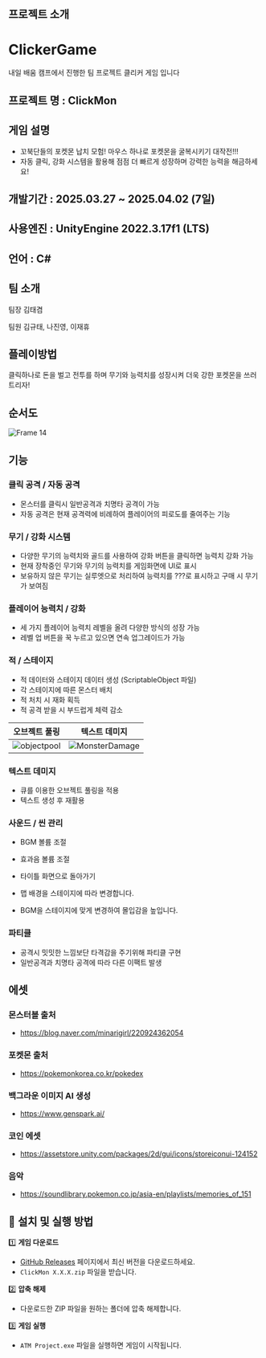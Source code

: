 
## 프로젝트 소개
# ClickerGame
내일 배움 캠프에서 진행한 팀 프로젝트 클리커 게임 입니다
## 프로젝트 명 : ClickMon

## 게임 설명
- 꼬북단들의 포켓몬 납치 모험! 마우스 하나로 포켓몬을 굴복시키기 대작전!!!
- 자동 클릭, 강화 시스템을 활용해 점점 더 빠르게 성장하며 강력한 능력을 해금하세요!

## 개발기간 : 2025.03.27 ~ 2025.04.02 (7일)

## 사용엔진 : UnityEngine 2022.3.17f1 (LTS)

## 언어 : C#

## 팀 소개
팀장 김태겸 

팀원 김규태, 나진영, 이재휴

## 플레이방법
클릭하나로 돈을 벌고 전투를 하며 무기와 능력치를 성장시켜 더욱 강한 포켓몬을 쓰러트리자!

## 순서도
![Frame 14](https://github.com/user-attachments/assets/08288113-9aea-470a-8fb7-a0fa67bbc26d)

## 기능

### 클릭 공격 / 자동 공격

- 몬스터를 클릭시 일반공격과 치명타 공격이 가능
- 자동 공격은 현재 공격력에 비례하여 플레이어의 피로도를 줄여주는 기능

### 무기 / 강화 시스템

- 다양한 무기의 능력치와 골드를 사용하여 강화 버튼을 클릭하면 능력치 강화 가능
- 현재 장착중인 무기와 무기의 능력치를 게임화면에 UI로 표시
- 보유하지 않은 무기는 실루엣으로 처리하여 능력치를 ???로 표시하고 구매 시 무기가 보여짐

### 플레이어 능력치 / 강화

- 세 가지 플레이어 능력치 레벨을 올려 다양한 방식의 성장 가능
- 레벨 업 버튼을 꾹 누르고 있으면 연속 업그레이드가 가능

### 적 / 스테이지
- 적 데이터와 스테이지 데이터 생성 (ScriptableObject 파일)
- 각 스테이지에 따른 몬스터 배치
- 적 처치 시 재화 획득
- 적 공격 받을 시 부드럽게 체력 감소

|오브젝트 풀링|텍스트 데미지|
|:---:|:---:|
|![objectpool](https://github.com/user-attachments/assets/47c14e6e-69a9-4dee-9b24-d773a2f455ca)|![MonsterDamage](https://github.com/user-attachments/assets/b12490e5-34eb-4d15-b0b5-f91ba2b8d170)|

### 텍스트 데미지
- 큐를 이용한 오브젝트 풀링을 적용
- 텍스트 생성 후 재활용

  
### 사운드 / 씬 관리
- BGM 볼륨 조절
- 효과음 볼륨 조절
- 타이틀 화면으로 돌아가기

- 맵 배경을 스테이지에 따라 변경합니다.
- BGM을 스테이지에 맞게 변경하여 몰입감을 높입니다.

### 파티클

- 공격시 밋밋한 느낌보단 타격감을 주기위해 파티클 구현
- 일반공격과 치명타 공격에 따라 다른 이팩트 발생

## 에셋
### 몬스터볼 출처

- https://blog.naver.com/minarigirl/220924362054

### 포켓몬 출처

- https://pokemonkorea.co.kr/pokedex

### 백그라운 이미지 AI 생성

- https://www.genspark.ai/

### 코인 에셋

- https://assetstore.unity.com/packages/2d/gui/icons/storeiconui-124152

### 음악

- https://soundlibrary.pokemon.co.jp/asia-en/playlists/memories_of_151

## 🔧 설치 및 실행 방법  

1️⃣ **게임 다운로드**  
   - [GitHub Releases](https://github.com/BeautifulMaple/ClickerGame/releases) 페이지에서 최신 버전을 다운로드하세요.  
   - `ClickMon X.X.X.zip` 파일을 받습니다.  

2️⃣ **압축 해제**  
   - 다운로드한 ZIP 파일을 원하는 폴더에 압축 해제합니다.  

3️⃣ **게임 실행**  
   - `ATM Project.exe` 파일을 실행하면 게임이 시작됩니다. 

